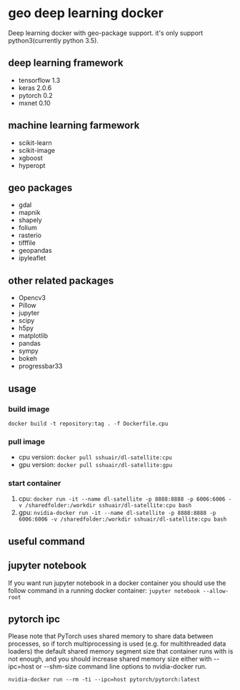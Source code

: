 # geo deep learning docker

Deep learning docker with geo-package support. it's only support python3(currently python 3.5).

## deep learning framework
- tensorflow 1.3
- keras 2.0.6
- pytorch 0.2
- mxnet 0.10

## machine learning farmework
- scikit-learn
- scikit-image
- xgboost
- hyperopt

## geo packages
- gdal
- mapnik
- shapely
- folium
- rasterio
- tifffile
- geopandas
- ipyleaflet

## other related packages
- Opencv3
- Pillow
- jupyter
- scipy
- h5py
- matplotlib
- pandas
- sympy
- bokeh
- progressbar33

## usage
### build image

`docker build -t repository:tag . -f Dockerfile.cpu`

### pull image

- cpu version: `docker pull sshuair/dl-satellite:cpu`
- gpu version: `docker pull sshuair/dl-satellite:gpu`

### start container
1. cpu: `docker run -it --name dl-satellite -p 8888:8888 -p 6006:6006 -v /sharedfolder:/workdir sshuair/dl-satellite:cpu bash`
2. gpu: `nvidia-docker run -it --name dl-satellite -p 8888:8888 -p 6006:6006 -v /sharedfolder:/workdir sshuair/dl-satellite:cpu bash`


## useful command
## jupyter notebook
If you want run jupyter notebook in a docker container you should use the follow command in a running docker container:
`jupyter notebook --allow-root`


## pytorch ipc
Please note that PyTorch uses shared memory to share data between processes, so if torch multiprocessing is used (e.g. for multithreaded data loaders) the default shared memory segment size that container runs with is not enough, and you should increase shared memory size either with --ipc=host or --shm-size command line options to nvidia-docker run.

`nvidia-docker run --rm -ti --ipc=host pytorch/pytorch:latest`
